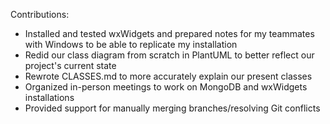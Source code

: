 Contributions:
+ Installed and tested wxWidgets and prepared notes for my teammates with Windows to be able to replicate my installation
+ Redid our class diagram from scratch in PlantUML to better reflect our project's current state
+ Rewrote CLASSES.md to more accurately explain our present classes
+ Organized in-person meetings to work on MongoDB and wxWidgets installations 
+ Provided support for manually merging branches/resolving Git conflicts